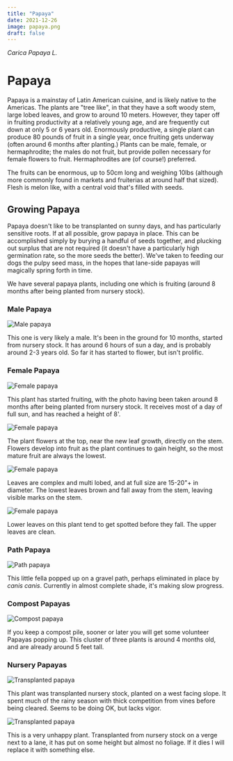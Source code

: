 ```yaml
---
title: "Papaya"
date: 2021-12-26
image: papaya.png
draft: false
---
```


_Carica Papaya L._

# Papaya

Papaya is a mainstay of Latin American cuisine, and is likely native to the Americas. The plants are "tree like", in that they have a soft woody stem, large lobed leaves, and grow to around 10 meters. However, they taper off in fruiting productivity at a relatively young age, and are frequently cut down at only 5 or 6 years old. Enormously productive, a single plant can produce 80 pounds of fruit in a single year, once fruiting gets underway (often around 6 months after planting.) Plants can be male, female, or hermaphrodite; the males do not fruit, but provide pollen necessary for female flowers to fruit. Hermaphrodites are (of course!) preferred. 

The fruits can be enormous, up to 50cm long and weighing 10lbs (although more commonly found in markets and fruiterias at around half that sized). Flesh is melon like, with a central void that's filled with seeds.

## Growing Papaya

Papaya doesn't like to be transplanted on sunny days, and has particularly sensitive roots. If at all possible, grow papaya in place. This can be accomplished simply by burying a handful of seeds together, and plucking out surplus that are not required (it doesn't have a particularly high germination rate, so the more seeds the better). We've taken to feeding our dogs the pulpy seed mass, in the hopes that lane-side papayas will magically spring forth in time.

We have several papaya plants, including one which is fruiting (around 8 months after being planted from nursery stock). 

### Male Papaya

![Male papaya](/images/papaya-1.JPG)

This one is very likely a male. It's been in the ground for 10 months, started from nursery stock. It has around 6 hours of sun a day, and is probably around 2-3 years old. So far it has started to flower, but isn't prolific.

### Female Papaya

![Female papaya](/images/papaya-2.JPG)

This plant has started fruiting, with the photo having been taken around 8 months after being planted from nursery stock. It receives most of a day of full sun, and has reached a height of 8'. 

![Female papaya](/images/papaya-2a.JPG)

The plant flowers at the top, near the new leaf growth, directly on the stem. Flowers develop into fruit as the plant continues to gain height, so the most mature fruit are always the lowest.

![Female papaya](/images/papaya-2b.JPG)

Leaves are complex and multi lobed, and at full size are 15-20"+ in diameter. The lowest leaves brown and fall away from the stem, leaving visible marks on the stem.

![Female papaya](/images/papaya-2c.JPG)

Lower leaves on this plant tend to get spotted before they fall. The upper leaves are clean.

### Path Papaya

![Path papaya](/images/papaya-3.JPG)

This little fella popped up on a gravel path, perhaps eliminated in place by _canis canis_. Currently in almost complete shade, it's making slow progress.

### Compost Papayas

![Compost papaya](/images/papaya-4.JPG)

If you keep a compost pile, sooner or later you will get some volunteer Papayas popping up. This cluster of three plants is around 4 months old, and are already around 5 feet tall.

### Nursery Papayas

![Transplanted papaya](/images/papaya-5.JPG)

This plant was transplanted nursery stock, planted on a west facing slope. It spent much of the rainy season with thick competition from vines before being cleared. Seems to be doing OK, but lacks vigor.

![Transplanted papaya](/images/papaya-6.JPG)

This is a very unhappy plant. Transplanted from nursery stock on a verge next to a lane, it has put on some height but almost no foliage. If it dies I will replace it with something else.
